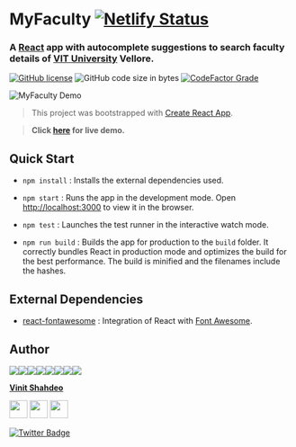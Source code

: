 # MyFaculty [![Netlify Status](https://api.netlify.com/api/v1/badges/a2e4bc74-9c7e-4b0e-bfbc-ae3b92c2dc5c/deploy-status)](https://app.netlify.com/sites/myfaculty/deploys)

### A [React](https://reactjs.org/) app with autocomplete suggestions to search faculty details of [VIT University](https://vit.ac.in/) Vellore.

[![GitHub license](https://img.shields.io/github/license/vinitshahdeo/myFaculty?logo=github)](https://github.com/vinitshahdeo/myFaculty/blob/master/LICENSE) ![GitHub code size in bytes](https://img.shields.io/github/languages/code-size/vinitshahdeo/myFaculty?logo=react) [![CodeFactor Grade](https://img.shields.io/codefactor/grade/github/vinitshahdeo/myFaculty?logo=codefactor&logoColor=white)](https://www.codefactor.io/repository/github/vinitshahdeo/myfaculty)

![MyFaculty Demo](./demo/myFacultyDemo.gif)

> This project was bootstrapped with [Create React App](https://github.com/facebook/create-react-app).

> **Click [here](https://myfaculty.netlify.com/) for live demo.**

## Quick Start

- `npm install` : Installs the external dependencies used.

- `npm start` : Runs the app in the development mode. Open [http://localhost:3000](http://localhost:3000) to view it in the browser.

- `npm test` : Launches the test runner in the interactive watch mode.

- `npm run build` : Builds the app for production to the `build` folder. It correctly bundles React in production mode and optimizes the build for the best performance. The build is minified and the filenames include the hashes.

## External Dependencies

- [react-fontawesome](https://www.npmjs.com/package/@fortawesome/react-fontawesome) : Integration of React with [Font Awesome](https://fontawesome.com/).

## Author

[![](https://sourcerer.io/fame/vinitshahdeo/vinitshahdeo/myFaculty/images/0)](https://sourcerer.io/fame/vinitshahdeo/vinitshahdeo/myFaculty/links/0)[![](https://sourcerer.io/fame/vinitshahdeo/vinitshahdeo/myFaculty/images/1)](https://sourcerer.io/fame/vinitshahdeo/vinitshahdeo/myFaculty/links/1)[![](https://sourcerer.io/fame/vinitshahdeo/vinitshahdeo/myFaculty/images/2)](https://sourcerer.io/fame/vinitshahdeo/vinitshahdeo/myFaculty/links/2)[![](https://sourcerer.io/fame/vinitshahdeo/vinitshahdeo/myFaculty/images/3)](https://sourcerer.io/fame/vinitshahdeo/vinitshahdeo/myFaculty/links/3)[![](https://sourcerer.io/fame/vinitshahdeo/vinitshahdeo/myFaculty/images/4)](https://sourcerer.io/fame/vinitshahdeo/vinitshahdeo/myFaculty/links/4)[![](https://sourcerer.io/fame/vinitshahdeo/vinitshahdeo/myFaculty/images/5)](https://sourcerer.io/fame/vinitshahdeo/vinitshahdeo/myFaculty/links/5)[![](https://sourcerer.io/fame/vinitshahdeo/vinitshahdeo/myFaculty/images/6)](https://sourcerer.io/fame/vinitshahdeo/vinitshahdeo/myFaculty/links/6)[![](https://sourcerer.io/fame/vinitshahdeo/vinitshahdeo/myFaculty/images/7)](https://sourcerer.io/fame/vinitshahdeo/vinitshahdeo/myFaculty/links/7)

**[Vinit Shahdeo](https://www.linkedin.com/in/vinitshahdeo/)**

<a href="https://twitter.com/Vinit_Shahdeo"><img src="demo/twitter.png" width="32px" height="32px"></a> <a href="https://www.facebook.com/vinit.shahdeo"><img src="demo/facebook.png" width="32px" height="32px"></a>
<a href="https://www.linkedin.com/in/vinitshahdeo/"><img src="demo/linkedin.png" width="32px" height="32px"></a>

[![Twitter Badge](https://img.shields.io/twitter/follow/Vinit_Shahdeo.svg?style=social)](https://twitter.com/Vinit_Shahdeo)
